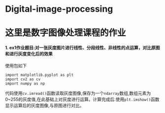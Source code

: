 # Digital-image-processing
# 这里是数字图像处理课程的作业
#### 1. ex1作业题目:对一张灰度图片进行线性、分段线性、非线性的点运算，对比原图和进行灰度变化后的效果
使用包如下
```
import matplotlib.pyplot as plt
import cv2 as cv
import numpy as np
```
代码使用```cv.imread()```函数读取灰度图像,保存为一个```ndarray```数组,数组元素为0~255的灰度值,在此基础上对灰度进行运算。计算完成后.使用```plt.imshow()```函数显示运算后的灰度图像,与原图进行对比。
